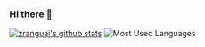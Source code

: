 ### Hi there 👋

<!--
**zranguai/zranguai** is a ✨ _special_ ✨ repository because its `README.md` (this file) appears on your GitHub profile.

Here are some ideas to get you started:

- 🔭 I’m currently working on ...
- 🌱 I’m currently learning ...
- 👯 I’m looking to collaborate on ...
- 🤔 I’m looking for help with ...
- 💬 Ask me about ...
- 📫 How to reach me: ...
- 😄 Pronouns: ...
- ⚡ Fun fact: ...
-->
[![zranguai's github stats](https://github-readme-stats.vercel.app/api?username=zranguai)](https://github.com/zranguai/github-readme-stats)
![Most Used Languages](https://github-readme-stats.vercel.app/api/top-langs/?username=zranguai&theme=light&layout=compact)
